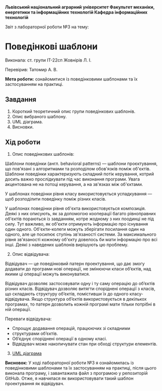 ﻿**Львівський національний аграрний університет
Факультет механіки, енергетики та інформаційних технологій
Кафедра інформаційних технологій**

Звіт з лабораторної роботи №3
на тему: 

# Поведінкові шаблони
 
Виконала: ст. групи ІТ-22сп Жовнірів Л. І.

Перевірив: Татомир А. В.

**Мета роботи:** ознайомитися із поведінковими шаблонами та їх застосуванням на практиці.

## Завдання
1. Короткий теоретичний опис групи поведінкових шаблонів.
2. Опис вибраного шаблону.
3. UML діаграма.
4. Висновки.

## Хід роботи
1. Опис поведінкових шаблонів:

Шаблони поведінки (англ. behavioral patterns) — шаблони проєктування, що пов'язані з алгоритмами та розподілом обов'язків поміж об'єктів.
Шаблони поведінки характеризують складний потік керування, котрий досить важко прослідкувати під час виконання програми. Увага акцентована не на потоці керування, а на зв'язках між об'єктами.

У шаблонах поведінки рівня класу використовується успадкування — щоб розподілити поведінку поміж різних класів.

У шаблонах поведінки рівня об'єкта використовується композиція. Деякі з них описують, як за допомогою кооперації багато рівноправних об'єктів пораються із завданням, котре жодному з них поодинці не під силу. Тут важливо, як об'єкти отримують інформацію про існування один одного. Об'єкти-колеги можуть зберігати посилання один на одного, але це посилює ступінь зв'язаності системи. За максимального рівня зв'язаності кожному об'єкту довелось би мати інформацію про всі інші. Деякі з наведених шаблонів вирішують цю проблему.




2. Опис відвідувача:

Відвідувач — це поведінковий патерн проектування, що дає змогу додавати до програми нові операції, не змінюючи класи об’єктів, над якими ці операції можуть виконуватися.

Відвідувач дозволяє застосовувати одну і ту саму операцію до об’єктів різних класів. Відвідувач дозволяє витягти споріднені операції з класів, що складають структуру об’єктів, помістивши їх до одного класу-відвідувача. Якщо структура об’єктів використовується в декількох програмах, то патерн дозволить кожній програмі мати тільки потрібні в ній операції.

Переваги відвідувача:
  - Спрощує додавання операцій, працюючих зі складними
  - структурами об’єктів.
  - Об’єднує споріднені операції в одному класі.
  - Відвідувач може накопичувати стан при обході структури елементів.

3. [UML діаграма](https://github.com/liliazh/oop-2022/blob/master/lilia-zhovniriv/uml_vizitor.png)


**Висновок:** У ході лабораторної роботи №3 я ознайомилась із поведінковими шаблонами та їх застосуванням на практиці, після цього виконала програму, і завантажила файл з програмою у репозиторій GitHub. Отже, я навчилася як використовувати такий шаблон проектування як відвідувач.
